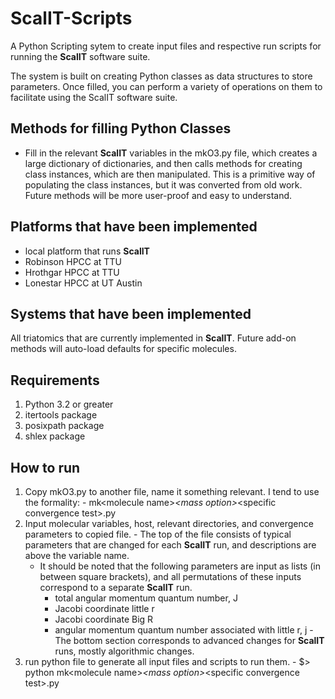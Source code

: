 # ScalIT-Scripts
A Python Scripting sytem to create input files and respective run scripts for running the **ScalIT** software suite.  

The system is built on creating Python classes as data structures to store parameters.  Once filled, you can perform
a variety of operations on them to facilitate using the ScalIT software suite.

## Methods for filling Python Classes

  - Fill in the relevant **ScalIT** variables in the mkO3.py file, which creates a large dictionary of dictionaries, and 
    then calls methods for creating class instances, which are then manipulated.  This is a primitive way of populating
    the class instances, but it was converted from old work.  Future methods will be more user-proof and easy to 
    understand.

## Platforms that have been implemented

  - local platform that runs **ScalIT**
  - Robinson HPCC at TTU
  - Hrothgar HPCC at TTU
  - Lonestar HPCC at UT Austin

## Systems that have been implemented

All triatomics that are currently implemented in **ScalIT**.  Future add-on methods will auto-load defaults for 
specific molecules.

## Requirements
  1. Python 3.2 or greater
  2. itertools package
  3. posixpath package
  4. shlex package

## How to run

  1. Copy mkO3.py to another file, name it something relevant.  I tend to use the formality:
    - mk\<molecule name\>_\<mass option\>_<specific convergence test\>.py
  2. Input molecular variables, host, relevant directories, and convergence parameters to copied file.
    - The top of the file consists of typical parameters that are changed for each **ScalIT** run, and descriptions are
      above the variable name.
      - It should be noted that the following parameters are input as lists (in between square brackets), and all 
        permutations of these inputs correspond to a separate **ScalIT** run.
          - total angular momentum quantum number, J
          - Jacobi coordinate little r
          - Jacobi coordinate Big R
          - angular momentum quantum number associated with little r, j
    - The bottom section corresponds to advanced changes for **ScalIT** runs, mostly algorithmic changes.
  3. run python file to generate all input files and scripts to run them.
    - $\> python mk\<molecule name\>_\<mass option\>_<specific convergence test\>.py